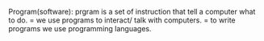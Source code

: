 Program(software):
prgram is a set of instruction that tell a computer what to do.
= we use programs to interact/ talk with computers.
= to write programs we use programming languages.
